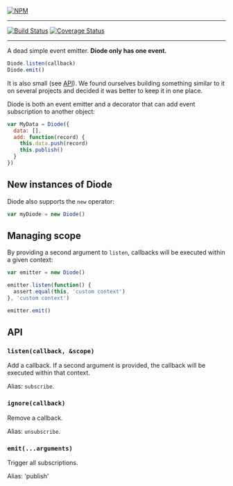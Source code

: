 [![NPM](https://nodei.co/npm/diode.png?compact=true)](https://npmjs.org/package/diode)

---

[![Build Status](https://travis-ci.org/vigetlabs/diode.png?branch=master)](https://travis-ci.org/vigetlabs/diode)
[![Coverage Status](https://coveralls.io/repos/vigetlabs/diode/badge.svg)](https://coveralls.io/r/vigetlabs/diode)

---

A dead simple event emitter. **Diode only has one event.**

```javascript
Diode.listen(callback)
Diode.emit()
```

It is also small (see [API](#api)). We found ourselves building
something similar to it on several projects and decided it was better
to keep it in one place.

Diode is both an event emitter and a decorator that can add event
subscription to another object:

```javascript
var MyData = Diode({
  data: [],
  add: function(record) {
    this.data.push(record)
    this.publish()
  }
})
```

## New instances of Diode

Diode also supports the `new` operator:

```javascript
var myDiode = new Diode()
```

## Managing scope

By providing a second argument to `listen`, callbacks will be executed
within a given context:

```javascript
var emitter = new Diode()

emitter.listen(function() {
  assert.equal(this, 'custom context')
}, 'custom context')

emitter.emit()
```


## API

### `listen(callback, &scope)`

Add a callback. If a second argument is provided, the callback will be
executed within that context.

Alias: `subscribe`.

### `ignore(callback)`

Remove a callback.

Alias: `unsubscribe`.

### `emit(...arguments)`

Trigger all subscriptions.

Alias: 'publish'
